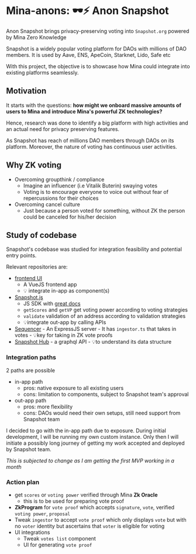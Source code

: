 # Mina-anons: 🕶⚡ Anon Snapshot
Anon Snapshot brings privacy-preserving voting into `Snapshot.org` powered by Mina Zero Knowledge

Snapshot is a widely popular voting platform for DAOs with millions of DAO members. It is used by Aave, ENS, ApeCoin, Starknet, Lido, Safe etc

With this project, the objective is to showcase how Mina could integrate into existing platforms seamlessly.

## Motivation
It starts with the questions: **how might we onboard massive amounts of users to Mina and introduce Mina's powerful ZK technologies?**

Hence, research was done to identify a big platform with high activities and an actual need for privacy preserving features.

As Snapshot has reach of millions DAO members through DAOs on its platform. Moreover,  the nature of voting has continuous user activities.

## Why ZK voting
- Overcoming groupthink / compliance
	- Imagine an influencer (i.e Vitalik Buterin) swaying votes
	- Voting is to encourage everyone to voice out without fear of repercussions for their choices
- Overcoming cancel culture
	- Just because a person voted for something, without ZK the person could be canceled for his/her decision

## Study of codebase
Snapshot's codebase was studied for integration feasibility and potential entry points.

Relevant repositories are:
- [frontend UI](https://github.com/snapshot-labs/snapshot)
	- A VueJS frontend app
	- 💡 integrate in-app as component(s)
- [Snapshot.js](https://github.com/snapshot-labs/snapshot.js)
	- JS SDK with [great docs](https://docs.snapshot.org/tools/snapshot.js)
	- `getScores` and `getVP` get voting power according to voting strategies
	- `validate` validation of an address according to validation strategies
	- 💡integrate out-app by calling APIs
- [Sequencer](https://github.com/snapshot-labs/snapshot-sequencer)
		- An ExpressJS server
		- It has `ingestor.ts` that takes in votes
		- 💡key for taking in ZK vote proofs
- [Snapshot Hub](https://github.com/snapshot-labs/snapshot-hub)
		- a graphql API
		- 💡to understand its data structure

### Integration paths
2 paths are possible
- in-app path
	- pros: native exposure to all existing users
	- cons: limitation to components, subject to Snapshot team's approval
- out-app path
	- pros: more flexibility
	- cons: DAOs would need their own setups, still need support from Snapshot team

I decided to go with the in-app path due to exposure. During initial development, I will be running my own custom instance. Only then I will initiate a possibly long journey of getting my work accepted and deployed by Snapshot team.

_This is subjected to change as I am getting the first MVP working in a month_

### Action plan
- get `scores` or `voting power` verified through Mina **Zk Oracle**
	- this is to be used for preparing vote proof
- **ZkProgram** for `vote proof` which accepts `signature`, `vote`, verified `voting power`, `proposal`
- Tweak `ingestor` to accept `vote proof` which only displays `vote` but with no `voter` identity but ascertains that `voter` is eligible for voting
- UI integrations
	- Tweak `votes list` component
	- UI for generating `vote proof`